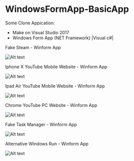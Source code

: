 # WindowsFormApp-BasicApp
Some Clone Appication:  
- Make on Visual Studio 2017
- Windows Form App (NET Framework) |Visual c#|

Fake Steam - Winform App

![Alt text](https://i.ibb.co/bmhZkND/image.png "Screenshot")

Iphone X YouTube Mobile Website - Winform App 

![Alt text](https://i.ibb.co/PNRyzD8/image.png "Screenshot")

Ipad Air YouTube Mobile Website - Winform App 

![Alt text](https://i.postimg.cc/Mpf9PDhK/Capture-DOne.png "Screenshot")

Chrome YouTube PC Website - Winform App 

![Alt text](https://i.ibb.co/XtppPCp/image.png "Screenshot")

Fake Task Manager - Winform App

![Alt text](https://i.ibb.co/wB85m1f/image.png "Screenshot")


Alternative Windows Run - Winform App

![Alt text](https://i.ibb.co/QXxJqL5/image.png "Screenshot")





